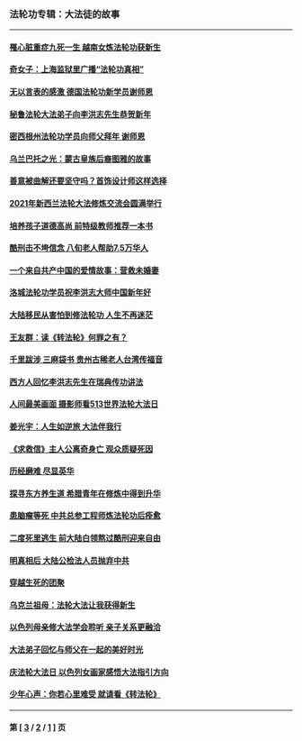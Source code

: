 ### 法轮功专辑：大法徒的故事
---
#### [罹心脏重症九死一生 越南女炼法轮功获新生](../../pages/nf1147481/n13732766.md?07090430) 
#### [奇女子：上海监狱里广播“法轮功真相”](../../pages/nf1147481/n13726443.md?07090430) 
#### [无以言表的感激 德国法轮功新学员谢师恩](../../pages/nf1147481/n13543790.md?07090430) 
#### [秘鲁法轮大法弟子向李洪志先生恭贺新年](../../pages/nf1147481/n13540182.md?07090430) 
#### [密西根州法轮功学员向师父拜年 谢师恩](../../pages/nf1147481/n13538183.md?07090430) 
#### [乌兰巴托之光：蒙古皇族后裔图雅的故事](../../pages/nf1147481/n13155759.md?07090430) 
#### [善意被曲解还要坚守吗？首饰设计师这样选择](../../pages/nf1147481/n13077575.md?07090430) 
#### [2021年新西兰法轮大法修炼交流会圆满举行](../../pages/nf1147481/n13033149.md?07090430) 
#### [培养孩子道德高尚 前特级教师推荐一本书](../../pages/nf1147481/n12938640.md?07090430) 
#### [酷刑击不垮信念 八旬老人帮助7.5万华人](../../pages/nf1147481/n12880712.md?07090430) 
#### [一个来自共产中国的爱情故事：营救未婚妻](../../pages/nf1147481/n12778386.md?07090430) 
#### [洛城法轮功学员祝李洪志大师中国新年好](../../pages/nf1147481/n12724685.md?07090430) 
#### [大陆移民从害怕到修法轮功 人生不再迷茫](../../pages/nf1147481/n12414325.md?07090430) 
#### [王友群：读《转法轮》何罪之有？](../../pages/nf1147481/n12408647.md?07090430) 
#### [千里跋涉 三麻袋书 贵州古稀老人台湾传福音](../../pages/nf1147481/n12198750.md?07090430) 
#### [西方人回忆李洪志先生在瑞典传功讲法](../../pages/nf1147481/n12099607.md?07090430) 
#### [人间最美画面 摄影师看513世界法轮大法日](../../pages/nf1147481/n12094118.md?07090430) 
#### [姜光宇：人生如逆旅 大法伴我行](../../pages/nf1147481/n12088664.md?07090430) 
#### [《求救信》主人公离奇身亡 观众质疑死因](../../pages/nf1147481/n11845215.md?07090430) 
#### [历经磨难 尽显英华](../../pages/nf1147481/n11723297.md?07090430) 
#### [探寻东方养生道 希腊青年在修炼中得到升华](../../pages/nf1147481/n11494502.md?07090430) 
#### [患脑瘤等死 中共总参工程师炼法轮功后痊愈](../../pages/nf1147481/n11466682.md?07090430) 
#### [二度死里逃生 前大陆白领熬过酷刑迎来自由](../../pages/nf1147481/n11368594.md?07090430) 
#### [明真相后 大陆公检法人员抛弃中共](../../pages/nf1147481/n11358618.md?07090430) 
#### [穿越生死的团聚](../../pages/nf1147481/n11258922.md?07090430) 
#### [乌克兰祖母：法轮大法让我获得新生](../../pages/nf1147481/n11269457.md?07090430) 
#### [以色列母亲修大法学会聆听 亲子关系更融洽](../../pages/nf1147481/n11268195.md?07090430) 
#### [大法弟子回忆与师父在一起的美好时光](../../pages/nf1147481/n11267759.md?07090430) 
#### [庆法轮大法日 以色列女画家感悟大法指引方向](../../pages/nf1147481/n11267735.md?07090430) 
#### [少年心声：你若心里难受 就请看《转法轮》](../../pages/nf1147481/n11267496.md?07090430) 

---
#### 第 [ [3](./3.md?07090430) / [2](./2.md?07090430) / [1](./1.md?07090430) ] 页
